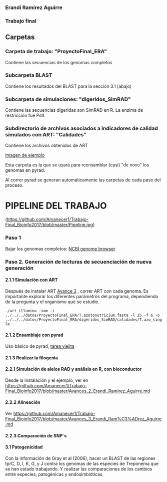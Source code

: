 ### Erandi Ramírez Aguirre

### Trabajo final

## Carpetas

### Carpeta de trabajo: "ProyectoFinal_ERA"

Contiene las secuencias de los genomas completos

### Subcarpeta BLAST

Contiene los resultados del BLAST para la sección 3.1 (abajo)

### Subcarpeta de simulaciones: "digeridos_SimRAD"

Contiene las secuencias digeridas son SimRAD en R. La enzima de restricción fue PstI.

### Subdirectorio de archivos asociados a indicadores de calidad simulados con ART: "Calidades"

Contiene los archivos obtenidos de ART

[Imagen de ejemplo](https://github.com/Amanecer1/Trabajo-Final_Bioinfo2017/blob/master/T.azoto_single_fastqc.html)

Esta carpeta es la que se usará para reensamblar (casi) "de novo" los genomas en pyrad.

Al correr pyrad se generan automáticamente las carpetas de cada paso del proceso.

# PIPELINE DEL TRABAJO

(https://github.com/Amanecer1/Trabajo-Final_Bioinfo2017/blob/master/Pipeline.jpg)

### Paso 1

Bajar los genomas completos: [NCBI genome browser](https://www.ncbi.nlm.nih.gov/genome/browse/)

### Paso 2. Generación de lecturas de secuenciación de nueva generación

#### 2.1.1 Simulación con ART

Después de instalar ART [Avance 3](https://github.com/Amanecer1/Trabajo-Final_Bioinfo2017/blob/master/Avances_3_Erandi_Ram%C3%ADrez_Aguirre.md) , correr ART con cada genoma. Es importante explorar los diferentes parámetros del programa, dependiendo de la pregunta y el organismo que se estudie.

`./art_illumina -sam -i ../../../datos/ProyectoFinal_ERA/T.azotonutricium.fasta -l 25 -f 6 -o ../../../datos/ProyectoFinal_ERA/digeridos_SimRAD/calidades/T.azo_single`

#### 2.1.2 Ensamblaje con pyrad

Uso básico de pyrad, [tarea viejita](https://github.com/Amanecer1/Tareas-Curso-BioinflnvRepro/blob/master/Pasos_pyrad.md)

#### 2.1.3 Realizar la filogenia


#### 2.2.1 Simulación de alelos RAD y análisis en R, con bioconductor

Desde la instalación y el ejemplo, ver en https://github.com/Amanecer1/Trabajo-Final_Bioinfo2017/blob/master/Avances_2_Erandi_Ramirez_Aguirre.md

#### 2.2.2 Alineación

Ver https://github.com/Amanecer1/Trabajo-Final_Bioinfo2017/blob/master/Avances_3_Erandi_Ram%C3%ADrez_Aguirre.md

#### 2.2.3 Comparación de SNP´s

#### 3.1 Patogenicidad

Con la información de Gray et al (2006), hacer un BLAST de las regiones tprC, D, I, K, G, y J contra los genomas de las especies de Treponema que se han estado trabajando. Y realizar las comparaciones de los cambios entre especies, patogénicas y endosimbióticas.










